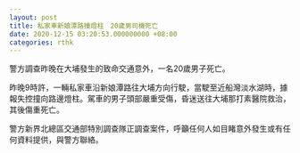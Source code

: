 ```yaml
---
layout: post
title: 私家車新娘潭路撞燈柱　20歲男司機死亡
date: 2020-12-15 03:20:53.000000000 +08:00
categories: rthk
---
```


警方調查昨晚在大埔發生的致命交通意外，一名20歲男子死亡。
 
昨晚9時許，一輛私家車沿新娘潭路往大埔方向行駛，當駛至近船灣淡水湖時，據報失控撞向路邊燈柱。駕車的男子頭部嚴重受傷，昏迷送往大埔那打素醫院救治，其後傷重死亡。
 
警方新界北總區交通部特別調查隊正調查案件，呼籲任何人如目睹意外發生或有任何資料提供，與警方聯絡。
